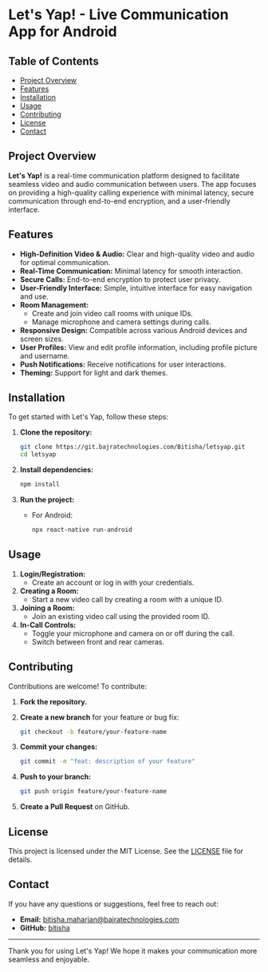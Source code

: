 # Let's Yap! - Live Communication App for Android

## Table of Contents
- [Project Overview](#project-overview)
- [Features](#features)
- [Installation](#installation)
- [Usage](#usage)
- [Contributing](#contributing)
- [License](#license)
- [Contact](#contact)

## Project Overview

**Let's Yap!** is a real-time communication platform designed to facilitate seamless video and audio communication between users. The app focuses on providing a high-quality calling experience with minimal latency, secure communication through end-to-end encryption, and a user-friendly interface.

## Features

- **High-Definition Video & Audio:** Clear and high-quality video and audio for optimal communication.
- **Real-Time Communication:** Minimal latency for smooth interaction.
- **Secure Calls:** End-to-end encryption to protect user privacy.
- **User-Friendly Interface:** Simple, intuitive interface for easy navigation and use.
- **Room Management:**
  - Create and join video call rooms with unique IDs.
  - Manage microphone and camera settings during calls.
- **Responsive Design:** Compatible across various Android devices and screen sizes.
- **User Profiles:** View and edit profile information, including profile picture and username.
- **Push Notifications:** Receive notifications for user interactions.
- **Theming:** Support for light and dark themes.

## Installation

To get started with Let's Yap, follow these steps:

1. **Clone the repository:**

    ```bash
    git clone https://git.bajratechnologies.com/Bitisha/letsyap.git
    cd letsyap
    ```

2. **Install dependencies:**

    ```bash
    npm install
    ```

3. **Run the project:**

    - For Android:
    
      ```bash
      npx react-native run-android
      

## Usage

1. **Login/Registration:**
   - Create an account or log in with your credentials.
2. **Creating a Room:**
   - Start a new video call by creating a room with a unique ID.
3. **Joining a Room:**
   - Join an existing video call using the provided room ID.
4. **In-Call Controls:**
   - Toggle your microphone and camera on or off during the call.
   - Switch between front and rear cameras.

## Contributing

Contributions are welcome! To contribute:

1. **Fork the repository.**
2. **Create a new branch** for your feature or bug fix:

    ```bash
    git checkout -b feature/your-feature-name
    ```

3. **Commit your changes:**

    ```bash
    git commit -m "feat: description of your feature"
    ```

4. **Push to your branch:**

    ```bash
    git push origin feature/your-feature-name
    ```

5. **Create a Pull Request** on GitHub.

## License

This project is licensed under the MIT License. See the [LICENSE](LICENSE) file for details.

## Contact

If you have any questions or suggestions, feel free to reach out:

- **Email:** bitisha.maharjan@bajratechnologies.com
- **GitHub:** [bitisha](https://git.bajratechnologies.com/Bitisha)

---

Thank you for using Let's Yap! We hope it makes your communication more seamless and enjoyable.

